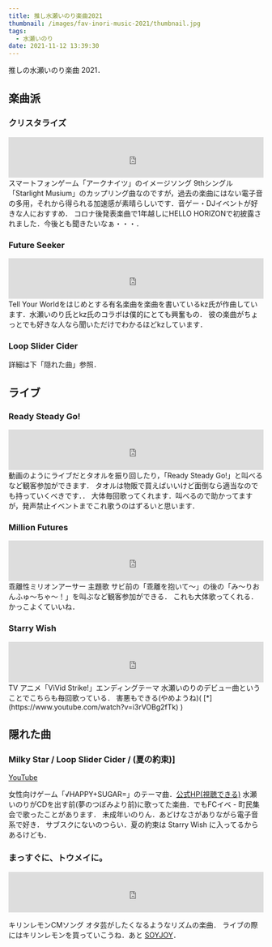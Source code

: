 ```yaml
---
title: 推し水瀬いのり楽曲2021
thumbnail: /images/fav-inori-music-2021/thumbnail.jpg
tags:
  - 水瀬いのり
date: 2021-11-12 13:39:30
---
```



推しの水瀬いのり楽曲 2021．
<!-- more -->

## 楽曲派

### クリスタライズ

<iframe src="https://open.spotify.com/embed/track/1Upx0jgN8fU8DDerhHYyQe" width="100%" height="80" frameBorder="0" allowtransparency="true" allow="encrypted-media"></iframe>
スマートフォンゲーム「アークナイツ」のイメージソング
9thシングル「Starlight Musium」のカップリング曲なのですが，過去の楽曲にはない電子音の多用，それから得られる加速感が素晴らしいです．音ゲー・DJイベントが好きな人におすすめ．
コロナ後発表楽曲で1年越しにHELLO HORIZONで初披露されました．今後とも聞きたいなぁ・・・．



### Future Seeker

<iframe src="https://open.spotify.com/embed/track/4wtXNIH6zHJXp96K8lAMA0" width="100%" height="80" frameBorder="0" allowtransparency="true" allow="encrypted-media"></iframe>
Tell Your Worldをはじめとする有名楽曲を楽曲を書いているkz氏が作曲しています．水瀬いのり氏とkz氏のコラボは僕的にとても興奮もの．
彼の楽曲がちょっとでも好きな人なら聞いただけでわかるほどkzしています．

### Loop Slider Cider

詳細は下「隠れた曲」参照．

## ライブ

### Ready Steady Go!

<iframe src="https://open.spotify.com/embed/track/4WHBEowThZOHkuBxElmgvs" width="100%" height="80" frameBorder="0" allowtransparency="true" allow="encrypted-media"></iframe>
動画のようにライブだとタオルを振り回したり，「Ready Steady Go!」と叫べるなど観客参加ができます．
タオルは物販で買えばいいけど面倒なら適当なのでも持っていくべきです．．
大体毎回歌ってくれます．叫べるので助かってますが，発声禁止イベントまでこれ歌うのはずるいと思います．

### Million Futures

<iframe src="https://open.spotify.com/embed/track/3GhnITO3CPm3gfkFxbRH6O" width="100%" height="80" frameBorder="0" allowtransparency="true" allow="encrypted-media"></iframe>
乖離性ミリオンアーサー 主題歌
サビ前の「乖離を抱いて～」の後の「み～りおんふゅ～ちゃ～！」を叫ぶなど観客参加ができる．
これも大体歌ってくれる．かっこよくていいね．

### Starry Wish

<iframe src="https://open.spotify.com/embed/track/7LPtEFbEVTKLXvSh2qUv3E" width="100%" height="80" frameBorder="0" allowtransparency="true" allow="encrypted-media"></iframe>
TV アニメ「ViVid Strike!」エンディングテーマ
水瀬いのりのデビュー曲ということでこちらも毎回歌っている．
害悪もできる(やめようね)( [*](https://www.youtube.com/watch?v=i3rVOBg2fTk)  )

## 隠れた曲

### Milky Star / Loop Slider Cider / (夏の約束)]

[YouTube](https://www.youtube.com/watch?v=yLjqw5c5qsA)

女性向けゲーム「√HAPPY+SUGAR=」のテーマ曲．[公式HP(視聴できる)](http://rejetweb.jp/hsd/)
水瀬いのりがCDを出す前(夢のつぼみより前)に歌ってた楽曲．でもFCイベ - 町民集会で歌ったことがあります．
未成年いのりん．あどけなさがありながら電子音系で好き．
サブスクにないのつらい．夏の約束は Starry Wish に入ってるからあるけども．

### まっすぐに、トウメイに。

<iframe src="https://open.spotify.com/embed/track/22MIaknWHb88NLg3Lqz6yD" width="100%" height="80" frameBorder="0" allowtransparency="true" allow="encrypted-media"></iframe>

キリンレモンCMソング
オタ芸がしたくなるようなリズムの楽曲．
ライブの際にはキリンレモンを買っていこうね．あと [SOYJOY](https://www.youtube.com/watch?v=TZEeyifmk4Q)．
